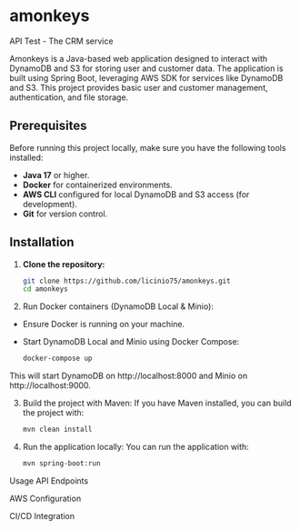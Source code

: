 # amonkeys
API Test - The CRM service

Amonkeys is a Java-based web application designed to interact with DynamoDB and S3 for storing user and customer data. The application is built using Spring Boot, leveraging AWS SDK for services like DynamoDB and S3. This project provides basic user and customer management, authentication, and file storage.

## Prerequisites

Before running this project locally, make sure you have the following tools installed:

- **Java 17** or higher.
- **Docker** for containerized environments.
- **AWS CLI** configured for local DynamoDB and S3 access (for development).
- **Git** for version control.

## Installation

1. **Clone the repository:**

   ```bash
   git clone https://github.com/licinio75/amonkeys.git
   cd amonkeys
   
2. Run Docker containers (DynamoDB Local & Minio):
- Ensure Docker is running on your machine.
- Start DynamoDB Local and Minio using Docker Compose:

   ```bash
   docker-compose up
This will start DynamoDB on http://localhost:8000 and Minio on http://localhost:9000.

3. Build the project with Maven:
If you have Maven installed, you can build the project with:

   ```bash
   mvn clean install

4. Run the application locally:
You can run the application with:

   ```bash
   mvn spring-boot:run


Usage
API Endpoints

AWS Configuration

CI/CD Integration

   
